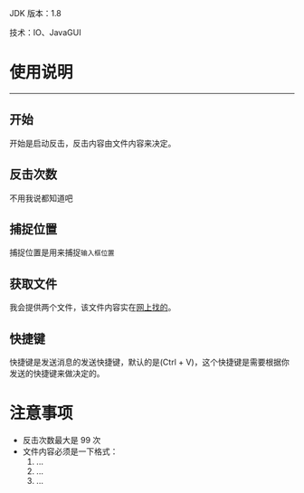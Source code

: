 JDK 版本：1.8

技术：IO、JavaGUI



# 使用说明

---



## 开始

开始是启动反击，反击内容由文件内容来决定。



## 反击次数

不用我说都知道吧



## 捕捉位置

捕捉位置是用来捕捉`输入框位置`



## 获取文件

我会提供两个文件，该文件内容实在[网上找的](https://github.com/cndiandian/zuanbot.com)。



## 快捷键

快捷键是发送消息的发送快捷键，默认的是(Ctrl + V)，这个快捷键是需要根据你发送的快捷键来做决定的。



# 注意事项

- 反击次数最大是 99 次
- 文件内容必须是一下格式：
  1. ...
  2. ...
  3. ...



